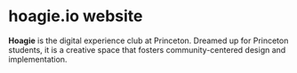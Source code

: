 # hoagie.io website

**Hoagie** is the digital experience club at Princeton. Dreamed up for Princeton students, it is a creative space that fosters community-centered design and implementation.
